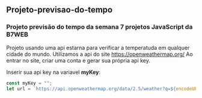 ## Projeto-previsao-do-tempo
### Projeto previsão do tempo da semana 7 projetos JavaScript da B7WEB

Projeto usando uma api estarna para verificar a temperatuda em qualquer cidade do mundo.
Utilizamos a api do site <https://openweathermap.org/>
Ao entrar no site, criar uma conta e gerar sua própria api key.

Inserir sua api key na variavel **myKey**:
~~~javascript
const myKey = "";
let url = `https://api.openweathermap.org/data/2.5/weather?q=${encodeURI(input)}&appid=${myKey}&units=metric&lang=pt_br`;
~~~
